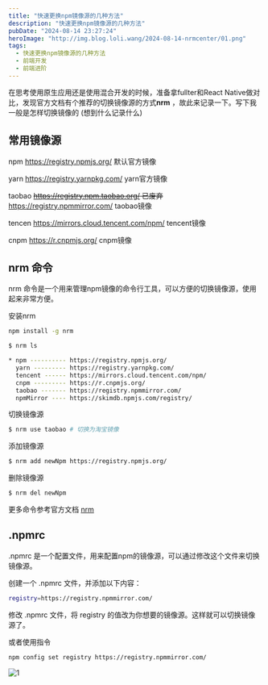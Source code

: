 ```yaml
---
title: "快速更换npm镜像源的几种方法"
description: "快速更换npm镜像源的几种方法"
pubDate: "2024-08-14 23:27:24"
heroImage: "http://img.blog.loli.wang/2024-08-14-nrmcenter/01.png"
tags:
  - 快速更换npm镜像源的几种方法
  - 前端开发 
  - 前端进阶
---
```



在思考使用原生应用还是使用混合开发的时候，准备拿fullter和React Native做对比，发现官方文档有个推荐的切换镜像源的方式**nrm** ，故此来记录一下。写下我一般是怎样切换镜像的 (想到什么记录什么)


## 常用镜像源

npm   https://registry.npmjs.org/       默认官方镜像

yarn  https://registry.yarnpkg.com/       yarn官方镜像

taobao ~~https://registry.npm.taobao.org/ 已废弃~~  https://registry.npmmirror.com/  taobao镜像

tencen https://mirrors.cloud.tencent.com/npm/ tencent镜像

cnpm  https://r.cnpmjs.org/               cnpm镜像



## nrm 命令

nrm 命令是一个用来管理npm镜像的命令行工具，可以方便的切换镜像源，使用起来非常方便。

安装nrm

``` bash
npm install -g nrm
```

```bash
$ nrm ls

* npm ---------- https://registry.npmjs.org/
  yarn --------- https://registry.yarnpkg.com/
  tencent ------ https://mirrors.cloud.tencent.com/npm/
  cnpm --------- https://r.cnpmjs.org/
  taobao ------- https://registry.npmmirror.com/
  npmMirror ---- https://skimdb.npmjs.com/registry/
```

切换镜像源

```bash
$ nrm use taobao # 切换为淘宝镜像
```

添加镜像源
```bash
$ nrm add newNpm https://registry.npmjs.org/
```
删除镜像源
```bash
$ nrm del newNpm
```

更多命令参考官方文档 [nrm](https://www.npmjs.com/package/nrm)


## .npmrc

.npmrc 是一个配置文件，用来配置npm的镜像源，可以通过修改这个文件来切换镜像源。

创建一个 .npmrc 文件，并添加以下内容：

```bash
registry=https://registry.npmmirror.com/
```

修改 .npmrc 文件，将 registry 的值改为你想要的镜像源。这样就可以切换镜像源了。

或者使用指令 

```bash
npm config set registry https://registry.npmmirror.com/
```
![1](http://img.blog.loli.wang/2024-08-14-nrmcenter/01.png)